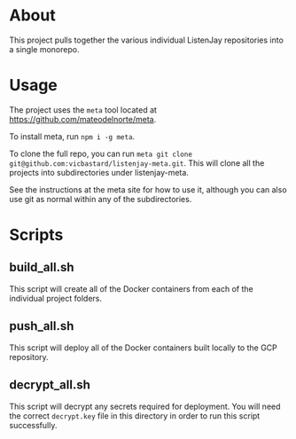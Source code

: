 # About
This project pulls together the various individual ListenJay repositories into a single monorepo.

# Usage
The project uses the `meta` tool located at <https://github.com/mateodelnorte/meta>.

To install meta, run `npm i -g meta`.

To clone the full repo, you can run `meta git clone git@github.com:vicbastard/listenjay-meta.git`. This will clone all the projects into subdirectories under listenjay-meta.

See the instructions at the meta site for how to use it, although you can also use git as normal within any of the subdirectories.

# Scripts
## build_all.sh
This script will create all of the Docker containers from each of the individual project folders.

## push_all.sh
This script will deploy all of the Docker containers built locally to the GCP repository.

## decrypt_all.sh
This script will decrypt any secrets required for deployment. You will need the correct `decrypt.key` file in this directory in order to run this script successfully.
